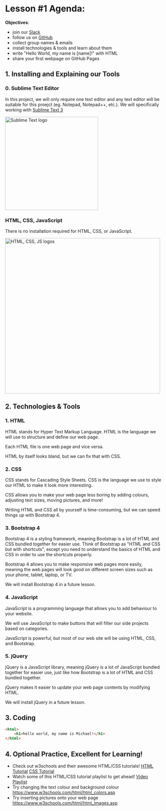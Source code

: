 # Lesson #1 Agenda:

**Objectives**: 
- join our [Slack](https://uwcoffeencode.slack.com)
- follow us on [GitHub](https://github.com/UWCoffeeNCode/Lessons)
- collect group names & emails
- install technologies & tools and learn about them
- write "Hello World, my name is [name]!" with HTML
- share your first webpage on GitHub Pages

## 1. Installing and Explaining our Tools

### 0. Sublime Text Editor
In this project, we will only require one text editor and any text editor will be suitable for this proejct (eg. Notepad, Notepad++, etc.). We will specifically working with [Sublime Text 3](https://www.sublimetext.com/3)

<img src="https://upload.wikimedia.org/wikipedia/en/d/d2/Sublime_Text_3_logo.png" alt="Sublime Text logo" width="300px"/>

### HTML, CSS, JavaScript
There is no installation required for HTML, CSS, or JavaScript. 

<img src="https://www.planet-source-code.com/vb/2010Redesign/images/LangugeHomePages/HTML5_CSS_JavaScript.png" alt="HTML, CSS, JS logos" width="500px"/>

## 2. Technologies & Tools

### 1. HTML
HTML stands for Hyper Text Markup Language. HTML is the language we will use to structure and define our web page. 

Each HTML file is one web page and vice versa.

HTML by itself looks bland, but we can fix that with CSS.

### 2. CSS
CSS stands for Cascading Style Sheets. CSS is the language we use to style our HTML to make it look more interesting.

CSS allows you to make your web page less boring by adding colours, adjusting text sizes, moving pictures, and more!

Writing HTML and CSS all by yourself is time-consuming, but we can speed things up with Bootstrap 4.

### 3. Bootstrap 4
Bootstrap 4 is a styling framework, meaning Bootstrap is a lot of HTML and CSS bundled together for easier use. Think of Bootstrap as "HTML and CSS but with shortcuts", except you need to understand the basics of HTML and CSS in order to use the shortcuts properly.

Bootstrap 4 allows you to make responsive web pages more easily, meaning the web pages will look good on different screen sizes such as your phone, tablet, laptop, or TV.

We will install Bootstrap 4 in a future lesson.

### 4. JavaScript
JavaScript is a programming language that allows you to add behaviour to your website.

We will use JavaScript to make buttons that will filter our side projects based on categories.

JavaScript is powerful, but most of our web site will be using HTML, CSS, and Bootstrap.

### 5. jQuery
jQuery is a JavaScript library, meaning jQuery is a lot of JavaScript bundled together for easier use, just like how Bootstrap is a lot of HTML and CSS bundled together.

jQuery makes it easier to update your web page contents by modifying HTML.

We will install jQuery in a future lesson. 

## 3. Coding


```html
<html>
	<h1>hello world, my name is Michael!</h1>
</html>
```

## 4. Optional Practice, Excellent for Learning!
- Check out w3schools and their awesome HTML/CSS tutorials!
[HTML Tutorial](https://www.w3schools.com/html/default.asp)
[CSS Tutorial](https://www.w3schools.com/css/default.asp)
- Watch some of this HTML/CSS tutorial playlist to get ahead!
[Video Playlist](https://www.youtube.com/watch?v=pm5OVxpul48&list=PL0eyrZgxdwhwNC5ppZo_dYGVjerQY3xYU&index=2)
- Try changing the text colour and background colour https://www.w3schools.com/html/html_colors.asp
- Try inserting pictures onto your web page https://www.w3schools.com/html/html_images.asp